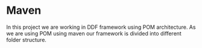 # Maven
In this project we are working in DDF framework using POM architecture. As we are using POM using maven our framework is divided into different folder structure.
